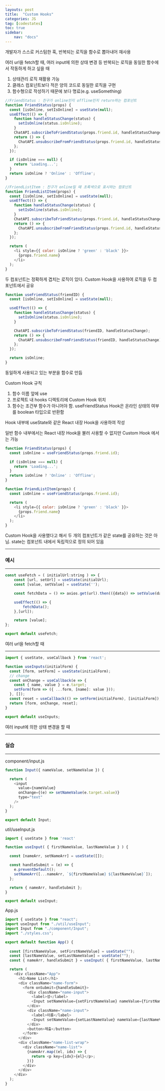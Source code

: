 ```yaml
---
layouts: post
title:  "Custom Hooks"
categories: JS
tag: [codestates]
toc: true
sidebar:
    nav: "docs"
---
```


개발자가 스스로 커스텀한 훅, 반복되는 로직을 함수로 뽑아내어 재사용

여러 url을 fetch할 때, 여러 input에 의한 상태 변경 등 반복되는 로직을 동일한 함수에서 작동하게 하고 싶을 때

1. 상태관리 로직 재활용 가능
2. 클래스 컴포넌트보다 적은 양의 코드로 동일한 로직을 구현
3. 함수형으로 작성하기 때문에 보다 명료(e.g. useSomething)

```js
//FriendStatus : 친구가 online인지 offline인지 return하는 컴포넌트
function FriendStatus(props) {
  const [isOnline, setIsOnline] = useState(null);
  useEffect(() => {
    function handleStatusChange(status) {
      setIsOnline(status.isOnline);
    }
    ChatAPI.subscribeToFriendStatus(props.friend.id, handleStatusChange);
    return () => {
      ChatAPI.unsubscribeFromFriendStatus(props.friend.id, handleStatusChange);
    };
  });

  if (isOnline === null) {
    return 'Loading...';
  }
  return isOnline ? 'Online' : 'Offline';
}

//FriendListItem : 친구가 online일 때 초록색으로 표시하는 컴포넌트
function FriendListItem(props) {
  const [isOnline, setIsOnline] = useState(null);
  useEffect(() => {
    function handleStatusChange(status) {
      setIsOnline(status.isOnline);
    }
    ChatAPI.subscribeToFriendStatus(props.friend.id, handleStatusChange);
    return () => {
      ChatAPI.unsubscribeFromFriendStatus(props.friend.id, handleStatusChange);
    };
  });

  return (
    <li style={{ color: isOnline ? 'green' : 'black' }}>
      {props.friend.name}
    </li>
  );
}
```
두 컴포넌트는 정확하게 겹치는 로직이 있다. Custom Hook을 사용하여 로직을 두 컴포넌트에서 공유

```js
function useFriendStatus(friendID) {
  const [isOnline, setIsOnline] = useState(null);

  useEffect(() => {
    function handleStatusChange(status) {
      setIsOnline(status.isOnline);
    }

    ChatAPI.subscribeToFriendStatus(friendID, handleStatusChange);
    return () => {
      ChatAPI.unsubscribeFromFriendStatus(friendID, handleStatusChange);
    };
  });

  return isOnline;
}
```
동일하게 사용되고 있는 부분을 함수로 만듬

Custom Hook 규칙

1. 함수 이름 앞에 use
2. 프로젝트 내 hooks 디렉토리에 Custom Hook 위치
3. 함수는 조건부 함수가 아니어야 함. useFriendStatus Hook은 온라인 상태의 여부를 boolean 타입으로 반환함

Hook 내부에 useState와 같은 React 내장 Hook을 사용하여 작성

일반 함수 내부에서는 React 내장 Hook을 불러 사용할 수 없지만 Custom Hook 에서는 가능

```js
function FriendStatus(props) {
  const isOnline = useFriendStatus(props.friend.id);

  if (isOnline === null) {
    return 'Loading...';
  }
  return isOnline ? 'Online' : 'Offline';
}

function FriendListItem(props) {
  const isOnline = useFriendStatus(props.friend.id);

  return (
    <li style={{ color: isOnline ? 'green' : 'black' }}>
      {props.friend.name}
    </li>
  );
}
```

Custom Hook을 사용했다고 해서 두 개의 컴포넌트가 같은 state를 공유하는 것은 아님. state는 컴포넌트 내에서 독립적으로 정의 되어 있음

---

### 예시
---

```js
const useFetch = ( initialUrl:string ) => {
	const [url, setUrl] = useState(initialUrl);
	const [value, setValue] = useState('');

	const fetchData = () => axios.get(url).then(({data}) => setValue(data));	

	useEffect(() => {
		fetchData();
	},[url]);

	return [value];
};

export default useFetch;
```
여러 url을 fetch할 때

---

```js
import { useState, useCallback } from 'react';

function useInputs(initialForm) {
  const [form, setForm] = useState(initialForm);
  // change
  const onChange = useCallback(e => {
    const { name, value } = e.target;
    setForm(form => ({ ...form, [name]: value }));
  }, []);
  const reset = useCallback(() => setForm(initialForm), [initialForm]);
  return [form, onChange, reset];
}

export default useInputs;
```
여러 input에 의한 상태 변경을 할 때

---

### 실습
---

component/input.js
```js
function Input({ nameValue, setNameValue }) {

  return (
    <input
      value={nameValue}
      onChange={(e) => setNameValue(e.target.value)}
      type="text"
    />
  );
}

export default Input;
```

util/useInput.js
```js
import { useState } from 'react'

function useInput( { firstNameValue, lastNameValue } ) {

  const [nameArr, setNameArr] = useState([]);

  const handleSubmit = (e) => {
    e.preventDefault();
    setNameArr([...nameArr, `${firstNameValue} ${lastNameValue}`]);
  };

  return { nameArr, handleSubmit };
}

export default useInput;
```

App.js
```js
import { useState } from "react";
import useInput from "./util/useInput";
import Input from "./component/Input";
import "./styles.css";

export default function App() {
  
  const [firstNameValue, setFirstNameValue] = useState("");
  const [lastNameValue, setLastNameValue] = useState("");
  const { nameArr, handleSubmit } = useInput( { firstNameValue, lastNameValue } )

  return (
    <div className="App">
      <h1>Name List</h1>
      <div className="name-form">
        <form onSubmit={handleSubmit}>
          <div className="name-input">
            <label>성</label>
            <Input setNameValue={setFirstNameValue} nameValue={firstNameValue}/>
          </div>
          <div className="name-input">
            <label>이름</label>
            <Input setNameValue={setLastNameValue} nameValue={lastNameValue}/>
          </div>
          <button>제출</button>
        </form>
      </div>
      <div className="name-list-wrap">
        <div className="name-list">
          {nameArr.map((el, idx) => {
            return <p key={idx}>{el}</p>;
          })}
        </div>
      </div>
    </div>
  );
}
```